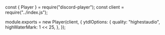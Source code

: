 const { Player } = require("discord-player");
const client = require("../index.js");

module.exports = new Player(client, {
	ytdlOptions: {
		quality: "highestaudio",
		highWaterMark: 1 << 25,
	},
});
